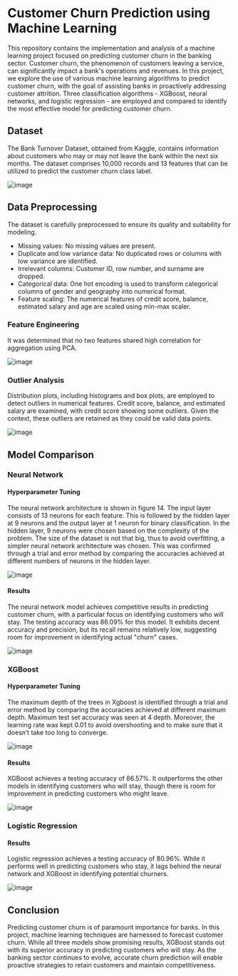 # Customer Churn Prediction using Machine Learning

This repository contains the implementation and analysis of a machine learning project focused on predicting customer churn in the banking sector. Customer churn, the phenomenon of customers leaving a service, can significantly impact a bank's operations and revenues. In this project, we explore the use of various machine learning algorithms to predict customer churn, with the goal of assisting banks in proactively addressing customer attrition. Three classification algorithms - XGBoost, neural networks, and logistic regression - are employed and compared to identify the most effective model for predicting customer churn.

## Dataset

The Bank Turnover Dataset, obtained from Kaggle, contains information about customers who may or may not leave the bank within the next six months. The dataset comprises 10,000 records and 13 features that can be utilized to predict the customer churn class label.

![image](https://github.com/japnitahuja/predicting-churn/assets/10168783/d1e2a379-66d7-420b-8187-568e9c981113)


## Data Preprocessing
The dataset is carefully preprocessed to ensure its quality and suitability for modeling. 

- Missing values: No missing values are present.
- Duplicate and low variance data: No duplicated rows or columns with low variance are identified. 
- Irrelevant columns: Customer ID, row number, and surname are dropped.
- Categorical data: One hot encoding is used to transform categorical columns of gender and geography into numerical format.
- Feature scaling: The numerical features of credit score, balance, estimated salary and age are scaled using min-max scaler.

### Feature Engineering
It was determined that no two features shared high correlation for aggregation using PCA.

![image](https://github.com/japnitahuja/predicting-churn/assets/10168783/b9c48146-3e35-4783-9841-e73e810087e6)


### Outlier Analysis
Distribution plots, including histograms and box plots, are employed to detect outliers in numerical features. Credit score, balance, and estimated salary are examined, with credit score showing some outliers. Given the context, these outliers are retained as they could be valid data points.

![image](https://github.com/japnitahuja/predicting-churn/assets/10168783/55eb215a-0102-43ef-823b-c547dc7a6740)



## Model Comparison

### Neural Network

#### Hyperparameter Tuning

The neural network architecture is shown in figure 14. The input layer consists of 13 neurons for each feature. This is followed by the hidden layer at 9 neurons and the output layer at 1 neuron for binary classification. In the hidden layer, 9 neurons were chosen based on the complexity of the problem. The size of the dataset is not that big, thus to avoid overfitting, a simpler neural network architecture was chosen. This was confirmed through a trial and error method by comparing the
accuracies achieved at different numbers of neurons in the hidden layer.

![image](https://github.com/japnitahuja/predicting-churn/assets/10168783/ad9189e5-5c80-4686-ae26-f5f61ba2637b)


#### Results
The neural network model achieves competitive results in predicting customer churn, with a particular focus on identifying customers who will stay. The testing accuracy was 86.09% for this model. It exhibits decent accuracy and precision, but its recall remains relatively low, suggesting room for improvement in identifying actual "churn" cases.

![image](https://github.com/japnitahuja/predicting-churn/assets/10168783/00a46d6e-3ead-4b1f-bf57-5c5b3d80810e)


### XGBoost

#### Hyperparameter Tuning

The maximum depth of the trees in Xgboost is identified through a trial and error method by comparing the accuracies achieved at different maximum depth. Maximum test set
accuracy was seen at 4 depth. Moreover, the learning rate was kept 0.01 to avoid overshooting and to make sure that it doesn’t take too long to converge.

![image](https://github.com/japnitahuja/predicting-churn/assets/10168783/d5e31bf3-2505-4d2b-8544-69802caf3a91)


#### Results

XGBoost achieves a testing accuracy of 86.57%. It outperforms the other models in identifying customers who will stay, though there is room for improvement in predicting customers who might leave.

![image](https://github.com/japnitahuja/predicting-churn/assets/10168783/aae39b16-7c98-4217-ae23-82b6dc77d59f)


### Logistic Regression

#### Results
Logistic regression achieves a testing accuracy of 80.96%. While it performs well in predicting customers who stay, it lags behind the neural network and XGBoost in identifying potential churners.

![image](https://github.com/japnitahuja/predicting-churn/assets/10168783/45af792a-7f63-40bd-b24e-d0b8f4601d42)


## Conclusion

Predicting customer churn is of paramount importance for banks. In this project, machine learning techniques are harnessed to forecast customer churn. While all three models show promising results, XGBoost stands out with its superior accuracy in predicting customers who will stay. As the banking sector continues to evolve, accurate churn prediction will enable proactive strategies to retain customers and maintain competitiveness.
